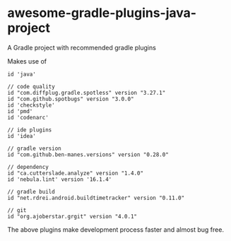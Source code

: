 # awesome-gradle-plugins-java-project
A Gradle project with recommended gradle plugins

Makes use of 

    id 'java'

    // code quality
    id "com.diffplug.gradle.spotless" version "3.27.1"
    id "com.github.spotbugs" version "3.0.0"
    id 'checkstyle'
    id 'pmd'
    id 'codenarc'

    // ide plugins
    id 'idea'

    // gradle version
    id "com.github.ben-manes.versions" version "0.28.0"

    // dependency
    id "ca.cutterslade.analyze" version "1.4.0"
    id 'nebula.lint' version '16.1.4'

    // gradle build
    id "net.rdrei.android.buildtimetracker" version "0.11.0"

    // git
    id "org.ajoberstar.grgit" version "4.0.1"
    
The above plugins make development process faster and almost bug free.